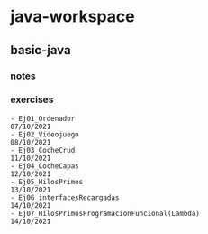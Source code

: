 # java-workspace

## basic-java

### notes


### exercises

	- Ej01_Ordenador
	07/10/2021
	- Ej02_Videojuego
	08/10/2021
	- Ej03_CocheCrud
	11/10/2021
	- Ej04_CocheCapas
	12/10/2021
	- Ej05_HilosPrimos
	13/10/2021
	- Ej06_interfacesRecargadas
	14/10/2021
	- Ej07_HilosPrimosProgramacionFuncional(Lambda)
	14/10/2021

